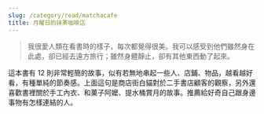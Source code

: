 ```yaml
---
slug: /category/read/matchacafe
title: 月曜日的抹茶咖啡店
---
```


> 我很愛人類在看書時的樣子，每次都覺得很美。我可以感受到他們雖然身在此處，卻已經去遠方旅行；雖然身體靜止，卻有其他東西動了起來。

這本書有 12 則非常輕簡的故事，似有若無地串起一些人、店鋪、物品，越看越好看，有種單純的節奏感。上面這句是商店街白貓對於二手書店顧客的觀察，另外還喜歡書裡關於手工內衣、和菓子阿嬤、提水桶賞月的故事。推薦給好奇自己跟身邊事物有怎樣連結的人。